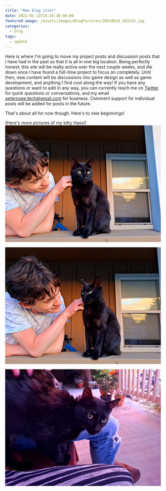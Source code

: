 ```yaml
---
title: "New blog site!"
date: 2022-02-13T15:34:30-04:00
featured-image: /assets/images/BlogPictures/20210616_203225.jpg
categories:
  - blog
tags:
  - update
---
```


Here is where I'm going to move my project posts and discussion posts that I have had in the past so that it is all in one big location. Being perfectly honest, this site will be really active over the next couple weeks, and die down once I have found a full-time project to focus on completely. Until then, new content will be discussions into game design as well as game development, and anything I find cool along the way! If you have any questions or want to add in any way, you can currently reach me on [Twitter][Twitter-Site] for quick questions or conversations, and my email [peterrowe.tech@gmail.com][Email-Site] for business. Comment support for individual posts will be added for posts in the future.

That's about all for now though. Here's to new beginnings!

(Here's more pictures of my kitty Hass!)
![Hass cat](/assets/images/BlogPictures/20210616_203223.jpg)

![Hass cat 2](/assets/images/BlogPictures/20210616_203226.jpg)

![Hass cat 3](/assets/images/BlogPictures/photo_2022-02-14_16-53-26.jpg)



[Twitter-Site]: twitter.com/playerpeter1231
[Email-Site]: mailto:peterrowe.tech@gmail.com